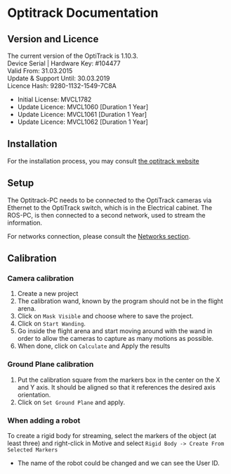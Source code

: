 # Optitrack Documentation

## Version and Licence
The current version of the OptiTrack is 1.10.3.  
Device Serial | Hardware Key: #104477  
Valid From: 31.03.2015  
Update & Support Until: 30.03.2019  
Licence Hash: 9280-1132-1549-7C8A  

* Initial License: MVCL1782
* Update Licence: MVCL1060 [Duration 1 Year]
* Update Licence: MVCL1061 [Duration 1 Year]
* Update Licence: MVCL1062 [Duration 1 Year]

## Installation
For the installation process, you may consult [the optitrack website](https://v22.wiki.optitrack.com/index.php?title=Installation_and_Activation)

## Setup
The Optitrack-PC needs to be connected to the OptiTrack cameras via Ethernet to the OptiTrack switch, which is in the Electrical cabinet. The ROS-PC, is then connected to a second network, used to stream the information.

For networks connection, please consult the [Networks section](/docs/aerolabNetworks/).

##  Calibration
### **Camera calibration**
1. Create a new project
2. The calibration wand, known by the program should not be in the flight arena.
3. Click on `Mask Visible` and choose where to save the project.
4. Click on `Start Wanding`.
5. Go inside the flight arena and start moving around with the wand in order to allow the cameras to capture as many motions as possible.
6. When done, click on `Calculate` and Apply the results

### **Ground Plane calibration**
1. Put the calibration square from the markers box in the center on the X and Y axis. It should be aligned so that it references the desired axis orientation.
2. Click on `Set Ground Plane` and apply.

### **When adding a robot**
To create a rigid body for streaming, select the markers of the object (at least three) and right-click in Motive and select `Rigid Body -> Create From Selected Markers`
- The name of the robot could be changed and we can see the User ID.





